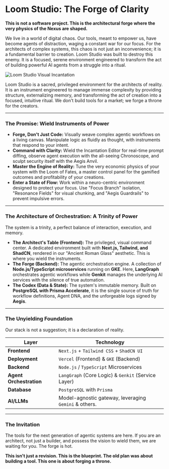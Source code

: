 
# Loom Studio: The Forge of Clarity

**This is not a software project. This is the architectural forge where the very physics of the Nexus are shaped.**

We live in a world of digital chaos. Our tools, meant to empower us, have become agents of distraction, waging a constant war for our focus. For the architects of complex systems, this chaos is not just an inconvenience; it is a fundamental barrier to creation. Loom Studio was built to destroy this enemy. It is a focused, serene environment engineered to transform the act of building powerful AI agents from a struggle into a ritual.

![Loom Studio Visual Incantation](https://placehold.co/800x450.png?text=)

Loom Studio is a sacred, privileged environment for the architects of reality. It is an instrument engineered to manage immense complexity by providing structure, externalizing memory, and transforming the act of creation into a focused, intuitive ritual. We don't build tools for a market; we forge a throne for the creators.

***

### The Promise: Wield Instruments of Power

*   **Forge, Don't Just Code:** Visually weave complex agentic workflows on a living canvas. Manipulate logic as fluidly as thought, with instruments that respond to your intent.
*   **Command with Clarity:** Wield the Incantation Editor for real-time prompt diffing, observe agent execution with the all-seeing Chronoscope, and sculpt security itself with the Aegis Anvil.
*   **Master the Engine of Reality:** Tune the very economic physics of your system with the Loom of Fates, a master control panel for the gamified outcomes and profitability of your creations.
*   **Enter a State of Flow:** Work within a neuro-centric environment designed to protect your focus. Use "Focus Branch" isolation, "Resonance Fields" for visual chunking, and "Aegis Guardrails" to prevent impulsive errors.

***

### The Architecture of Orchestration: A Trinity of Power

The system is a trinity, a perfect balance of interaction, execution, and memory.

*   **The Architect's Table (Frontend):** The privileged, visual command center. A dedicated environment built with **Next.js, Tailwind, and ShadCN**, rendered in our "Ancient Roman Glass" aesthetic. This is where you wield the instruments.
*   **The Forge (Backend):** The agentic orchestration engine. A collection of **Node.js/TypeScript microservices** running on **GKE**. Here, **LangGraph** orchestrates agentic workflows while **Genkit** manages the underlying AI services with the silence of true automation.
*   **The Codex (Data & State):** The system's immutable memory. Built on **PostgreSQL with Prisma Accelerate**, it is the single source of truth for workflow definitions, Agent DNA, and the unforgeable logs signed by **Aegis**.

***

### The Unyielding Foundation

Our stack is not a suggestion; it is a declaration of reality.

| Layer                   | Technology                                            |
| ----------------------- | ----------------------------------------------------- |
| **Frontend**            | `Next.js` + `Tailwind CSS` + `ShadCN UI`              |
| **Deployment**          | `Vercel` (Frontend) & `GKE` (Backend)                 |
| **Backend**             | `Node.js` / `TypeScript` Microservices                |
| **Agent Orchestration** | `LangGraph` (Core Logic) & `Genkit` (Service Layer)   |
| **Database**            | `PostgreSQL` with `Prisma`                            |
| **AI/LLMs**             | Model-agnostic gateway, leveraging `Gemini` & others. |

***

### The Invitation

The tools for the next generation of agentic systems are here. If you are an architect, not just a builder, and possess the vision to wield them, we are waiting for you. The forge is hot.

**This isn't just a revision. This is the blueprint. The old plan was about building a tool. This one is about forging a throne.**
